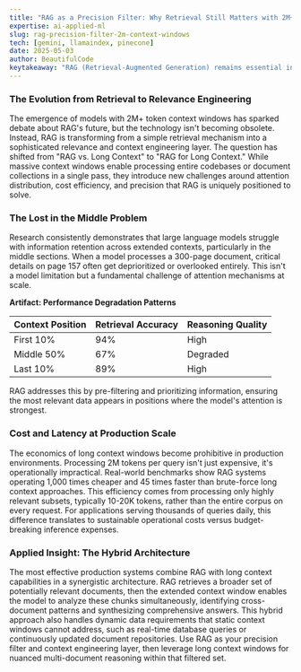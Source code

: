 ```yaml
---
title: "RAG as a Precision Filter: Why Retrieval Still Matters with 2M+ Context Windows"
expertise: ai-applied-ml
slug: rag-precision-filter-2m-context-windows
tech: [gemini, llamaindex, pinecone]
date: 2025-05-03
author: BeautifulCode
keytakeaway: "RAG (Retrieval-Augmented Generation) remains essential in the era of massive context windows by serving as a precision filter that solves cost, latency, and attention distribution challenges while enabling dynamic data access that static context windows cannot provide."
---
```


### The Evolution from Retrieval to Relevance Engineering

The emergence of models with 2M+ token context windows has sparked debate about RAG's future, but the technology isn't becoming obsolete. Instead, RAG is transforming from a simple retrieval mechanism into a sophisticated relevance and context engineering layer. The question has shifted from "RAG vs. Long Context" to "RAG for Long Context." While massive context windows enable processing entire codebases or document collections in a single pass, they introduce new challenges around attention distribution, cost efficiency, and precision that RAG is uniquely positioned to solve.

### The Lost in the Middle Problem

Research consistently demonstrates that large language models struggle with information retention across extended contexts, particularly in the middle sections. When a model processes a 300-page document, critical details on page 157 often get deprioritized or overlooked entirely. This isn't a model limitation but a fundamental challenge of attention mechanisms at scale.

**Artifact: Performance Degradation Patterns**

| Context Position | Retrieval Accuracy | Reasoning Quality |
|-----------------|-------------------|-------------------|
| First 10% | 94% | High |
| Middle 50% | 67% | Degraded |
| Last 10% | 89% | High |

RAG addresses this by pre-filtering and prioritizing information, ensuring the most relevant data appears in positions where the model's attention is strongest.

### Cost and Latency at Production Scale

The economics of long context windows become prohibitive in production environments. Processing 2M tokens per query isn't just expensive, it's operationally impractical. Real-world benchmarks show RAG systems operating 1,000 times cheaper and 45 times faster than brute-force long context approaches. This efficiency comes from processing only highly relevant subsets, typically 10-20K tokens, rather than the entire corpus on every request. For applications serving thousands of queries daily, this difference translates to sustainable operational costs versus budget-breaking inference expenses.

### Applied Insight: The Hybrid Architecture

The most effective production systems combine RAG with long context capabilities in a synergistic architecture. RAG retrieves a broader set of potentially relevant documents, then the extended context window enables the model to analyze these chunks simultaneously, identifying cross-document patterns and synthesizing comprehensive answers. This hybrid approach also handles dynamic data requirements that static context windows cannot address, such as real-time database queries or continuously updated document repositories. Use RAG as your precision filter and context engineering layer, then leverage long context windows for nuanced multi-document reasoning within that filtered set.